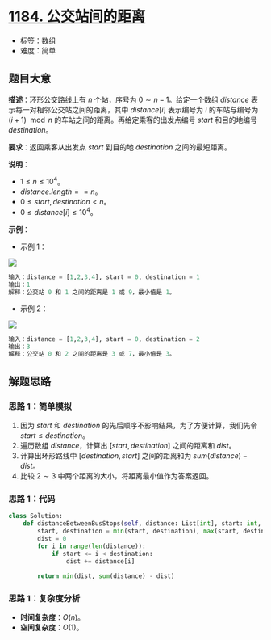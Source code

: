 # [1184. 公交站间的距离](https://leetcode.cn/problems/distance-between-bus-stops/)

- 标签：数组
- 难度：简单

## 题目大意

**描述**：环形公交路线上有 $n$ 个站，序号为 $0 \sim n - 1$。给定一个数组 $distance$ 表示每一对相邻公交站之间的距离，其中 $distance[i]$ 表示编号为 $i$ 的车站与编号为 $(i + 1) \mod n$ 的车站之间的距离。再给定乘客的出发点编号 $start$ 和目的地编号 $destination$。

**要求**：返回乘客从出发点 $start$ 到目的地 $destination$ 之间的最短距离。

**说明**：

- $1 \le n \le 10^4$。
- $distance.length == n$。
- $0 \le start, destination < n$。
- $0 \le distance[i] \le 10^4$。

**示例**：

- 示例 1：

![](https://assets.leetcode-cn.com/aliyun-lc-upload/uploads/2019/09/08/untitled-diagram-1.jpg)

```Python
输入：distance = [1,2,3,4], start = 0, destination = 1
输出：1
解释：公交站 0 和 1 之间的距离是 1 或 9，最小值是 1。
```

- 示例 2：

![](https://assets.leetcode-cn.com/aliyun-lc-upload/uploads/2019/09/08/untitled-diagram-1-1.jpg)

```Python
输入：distance = [1,2,3,4], start = 0, destination = 2
输出：3
解释：公交站 0 和 2 之间的距离是 3 或 7，最小值是 3。
```

## 解题思路

### 思路 1：简单模拟

1. 因为 $start$ 和 $destination$ 的先后顺序不影响结果，为了方便计算，我们先令 $start \le destination$。
2. 遍历数组 $distance$，计算出 $[start, destination]$ 之间的距离和 $dist$。
3. 计算出环形路线中 $[destination, start]$ 之间的距离和为 $sum(distance) - dist$。
4. 比较 $2 \sim 3$ 中两个距离的大小，将距离最小值作为答案返回。

### 思路 1：代码

```Python
class Solution:
    def distanceBetweenBusStops(self, distance: List[int], start: int, destination: int) -> int:
        start, destination = min(start, destination), max(start, destination)
        dist = 0
        for i in range(len(distance)):
            if start <= i < destination:
                dist += distance[i]
        
        return min(dist, sum(distance) - dist)
```

### 思路 1：复杂度分析

- **时间复杂度**：$O(n)$。
- **空间复杂度**：$O(1)$。
